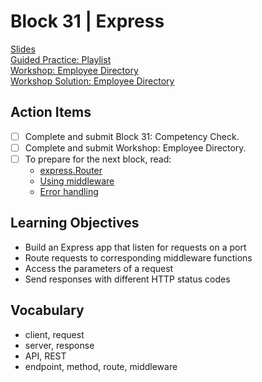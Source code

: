 # Block 31 | Express

[Slides](https://docs.google.com/presentation/d/e/2PACX-1vSwvynJIhr9J_4h5_b2hYEAyWALKeWthL3HORnDQl0sQEwg_GWjlJ6k9abE3ni0ibqcTV57iBtN518p/pub?start=false&loop=false&delayms=3000)\
[Guided Practice: Playlist](https://github.com/FullstackAcademy/Unit4.Playlist)\
[Workshop: Employee Directory ](https://github.com/FullstackAcademy/Unit4.EmployeeDirectory)\
[Workshop Solution: Employee Directory](https://github.com/FullstackAcademy/Unit4.EmployeeDirectory.Solution)

## Action Items

- [ ] Complete and submit Block 31: Competency Check.
- [ ] Complete and submit Workshop: Employee Directory.
- [ ] To prepare for the next block, read:
  - [express.Router](https://expressjs.com/en/guide/routing.html#express-router)
  - [Using middleware](https://expressjs.com/en/guide/using-middleware.html)
  - [Error handling](https://expressjs.com/en/guide/error-handling.html)

## Learning Objectives

- Build an Express app that listen for requests on a port
- Route requests to corresponding middleware functions
- Access the parameters of a request
- Send responses with different HTTP status codes

## Vocabulary

- client, request
- server, response
- API, REST
- endpoint, method, route, middleware
